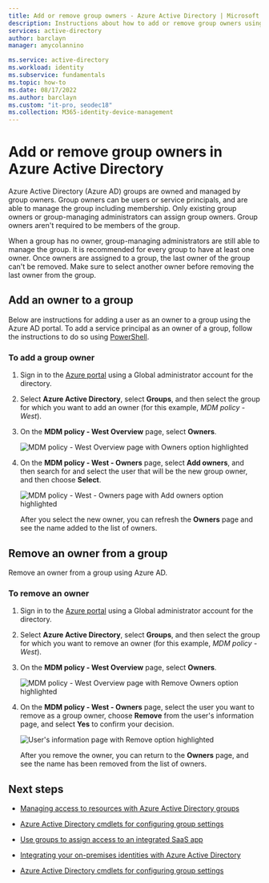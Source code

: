 ```yaml
---
title: Add or remove group owners - Azure Active Directory | Microsoft Docs
description: Instructions about how to add or remove group owners using Azure Active Directory. 
services: active-directory
author: barclayn
manager: amycolannino

ms.service: active-directory
ms.workload: identity
ms.subservice: fundamentals
ms.topic: how-to
ms.date: 08/17/2022
ms.author: barclayn
ms.custom: "it-pro, seodec18"
ms.collection: M365-identity-device-management
---
```


# Add or remove group owners in Azure Active Directory

Azure Active Directory (Azure AD) groups are owned and managed by group owners. Group owners can be users or service principals, and are able to manage the group including membership. Only existing group owners or group-managing administrators can assign group owners. Group owners aren't required to be members of the group.

When a group has no owner, group-managing administrators are still able to manage the group. It is recommended for every group to have at least one owner. Once owners are assigned to a group, the last owner of the group can't be removed. Make sure to select another owner before removing the last owner from the group.

## Add an owner to a group
Below are instructions for adding a user as an owner to a group using the Azure AD portal. To add a service principal as an owner of a group, follow the instructions to do so using [PowerShell](/powershell/module/Azuread/Add-AzureADGroupOwner).

### To add a group owner
1. Sign in to the [Azure portal](https://portal.azure.com) using a Global administrator account for the directory.

2. Select **Azure Active Directory**, select **Groups**, and then select the group for which you want to add an owner (for this example, *MDM policy - West*).

3. On the **MDM policy - West Overview** page, select **Owners**.

    ![MDM policy - West Overview page with Owners option highlighted](media/active-directory-accessmanagement-managing-group-owners/add-owners-option-overview-blade.png)

4. On the **MDM policy - West - Owners** page, select **Add owners**, and then search for and select the user that will be the new group owner, and then choose **Select**.

    ![MDM policy - West - Owners page with Add owners option highlighted](media/active-directory-accessmanagement-managing-group-owners/add-owners-owners-blade.png)

    After you select the new owner, you can refresh the **Owners** page and see the name added to the list of owners.

## Remove an owner from a group
Remove an owner from a group using Azure AD.

### To remove an owner
1. Sign in to the [Azure portal](https://portal.azure.com) using a Global administrator account for the directory.

2. Select **Azure Active Directory**, select **Groups**, and then select the group for which you want to remove an owner (for this example, *MDM policy - West*).

3. On the **MDM policy - West Overview** page, select **Owners**.

    ![MDM policy - West Overview page with Remove Owners option highlighted](media/active-directory-accessmanagement-managing-group-owners/remove-owners-option-overview-blade.png)

4. On the **MDM policy - West - Owners** page, select the user you want to remove as a group owner, choose **Remove** from the user's information page, and select **Yes** to confirm your decision.

    ![User's information page with Remove option highlighted](media/active-directory-accessmanagement-managing-group-owners/remove-owner-info-blade.png)

    After you remove the owner, you can return to the **Owners** page, and see the name has been removed from the list of owners.

## Next steps
- [Managing access to resources with Azure Active Directory groups](active-directory-manage-groups.md)

- [Azure Active Directory cmdlets for configuring group settings](../enterprise-users/groups-settings-cmdlets.md)

- [Use groups to assign access to an integrated SaaS app](../enterprise-users/groups-saasapps.md)

- [Integrating your on-premises identities with Azure Active Directory](../hybrid/whatis-hybrid-identity.md)

- [Azure Active Directory cmdlets for configuring group settings](../enterprise-users/groups-settings-v2-cmdlets.md)
